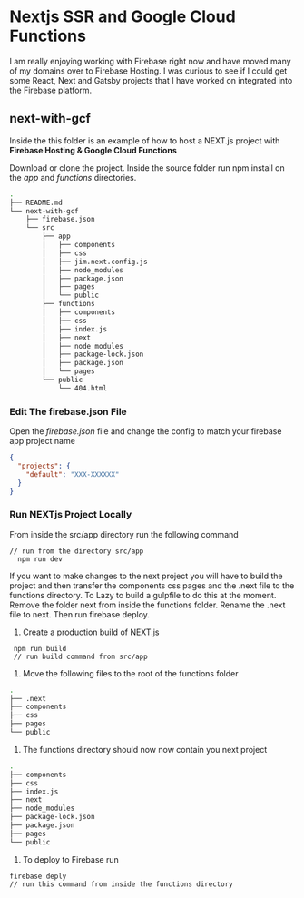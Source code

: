 # Nextjs SSR and Google Cloud Functions
I am really enjoying working with Firebase right now and have moved many of my domains over to Firebase Hosting. I was curious to see if I could get some React, Next and Gatsby projects that I have worked on integrated into the Firebase platform.

## next-with-gcf
Inside the this folder is an example of how to host a NEXT.js project with **Firebase Hosting & Google Cloud Functions**

Download or clone the project. Inside the source folder run npm install on the _app_ and _functions_ directories. 
```bash
.
├── README.md
└── next-with-gcf
    ├── firebase.json
    └── src
        ├── app
        │   ├── components
        │   ├── css
        │   ├── jim.next.config.js
        │   ├── node_modules
        │   ├── package.json
        │   ├── pages
        │   └── public
        ├── functions
        │   ├── components
        │   ├── css
        │   ├── index.js
        │   ├── next
        │   ├── node_modules
        │   ├── package-lock.json
        │   ├── package.json
        │   └── pages
        └── public
            └── 404.html

```
### Edit The firebase.json File
Open the _firebase.json_ file and change the config to match your firebase app project name
```json
{
  "projects": {
    "default": "XXX-XXXXXX"
  }
}

```

### Run NEXTjs Project Locally
From inside the src/app directory run the following command
```npm
// run from the directory src/app
  npm run dev
```

If you want to make changes to the next project you will have to build the project and then transfer the components css pages and the .next file to the functions directory. To Lazy to build a gulpfile to do this at the moment. Remove the folder next from inside the functions folder. Rename the .next file to next. Then run firebase deploy.

   1. Create a production build of NEXT.js
```npm
 npm run build
 // run build command from src/app          
```

   1. Move the following files to the root of the functions folder
```bash
.
├── .next
├── components
├── css
├── pages
└── public
```

   1. The functions directory should now now contain you next project
```bash
.
├── components
├── css
├── index.js
├── next
├── node_modules
├── package-lock.json
├── package.json
├── pages
└── public
```

 1. To deploy to Firebase run 
 ```npm
 firebase deply
 // run this command from inside the functions directory    
```